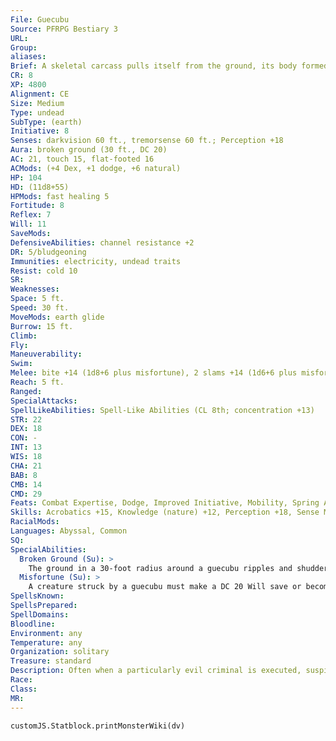 ```yaml
---
File: Guecubu
Source: PFRPG Bestiary 3
URL: 
Group: 
aliases: 
Brief: A skeletal carcass pulls itself from the ground, its body formed as much from earth and soil as from bones and rotting flesh.
CR: 8
XP: 4800
Alignment: CE
Size: Medium
Type: undead
SubType: (earth)
Initiative: 8
Senses: darkvision 60 ft., tremorsense 60 ft.; Perception +18
Aura: broken ground (30 ft., DC 20)
AC: 21, touch 15, flat-footed 16
ACMods: (+4 Dex, +1 dodge, +6 natural)
HP: 104
HD: (11d8+55)
HPMods: fast healing 5
Fortitude: 8
Reflex: 7
Will: 11
SaveMods: 
DefensiveAbilities: channel resistance +2
DR: 5/bludgeoning
Immunities: electricity, undead traits
Resist: cold 10
SR: 
Weaknesses: 
Space: 5 ft.
Speed: 30 ft.
MoveMods: earth glide
Burrow: 15 ft.
Climb: 
Fly: 
Maneuverability: 
Swim: 
Melee: bite +14 (1d8+6 plus misfortune), 2 slams +14 (1d6+6 plus misfortune)
Reach: 5 ft.
Ranged: 
SpecialAttacks: 
SpellLikeAbilities: Spell-Like Abilities (CL 8th; concentration +13)   At Will-stone shape   3/day-soften earth and stone, spike growth (DC 18)   1/day-spike stones (DC 19), transmute mud to rock (DC 20), transmute rock to mud (DC 20)
STR: 22
DEX: 18
CON: -
INT: 13
WIS: 18
CHA: 21
BAB: 8
CMB: 14
CMD: 29
Feats: Combat Expertise, Dodge, Improved Initiative, Mobility, Spring Attack, Whirlwind Attack
Skills: Acrobatics +15, Knowledge (nature) +12, Perception +18, Sense Motive +18, Stealth +18
RacialMods: 
Languages: Abyssal, Common
SQ: 
SpecialAbilities:
  Broken Ground (Su): >
    The ground in a 30-foot radius around a guecubu ripples and shudders unnaturally. This transforms the area surrounding a guecubu into difficult terrain. A guecubu can move through this area with no penalty. Consecrated ground cannot be affected by this ability, nor can any area warded by a magic circle against chaos or a magic circle against evil.
  Misfortune (Su): >
    A creature struck by a guecubu must make a DC 20 Will save or become permanently cursed with misfortune. The victim of this curse takes a -4 penalty on all attack rolls, saving throws, and skill checks, and any critical threat against the victim automatically confirms. If a guecubu hits a creature already suffering from this curse, the victim must make a DC 20 Will save or be staggered for 1 round. This is a curse effect. The save DC is Charisma-based.
SpellsKnown: 
SpellsPrepared: 
SpellDomains: 
Bloodline: 
Environment: any
Temperature: any
Organization: solitary
Treasure: standard
Description: Often when a particularly evil criminal is executed, suspicious folk fear that the criminal's remains might rise from death to continue to plague the living. To combat this possibility, many mobs or rural justices take to the practice of burning the bodies, grinding the bones, and scattering the remains in the wild. Yet in the case of particularly evil criminals, even these steps are in vain, for their will is enough to reassemble a body from earth, stone, roots, and plants drawn from the region into which the remains were scattered. Such an undead horror rises as a guecubu, a harbinger of misfortune and vengeance from beyond the grave.  A newly formed guecubu remembers well how its enemies treated it, and while the undead creature retains none of its previous life's talents, its undead state grants it many new tools to seek revenge with. Typically, a guecubu does not limit its revenge to those directly involved with its execution-entire villages and towns fall victim to its rage. The guecubu's tactics tend toward the subtle, and it seeks to spread misfortune and death on a person-by-person basis, slaying its enemies one at a time until they flee, so that all that remains is a ghost town.  A guecubu is 6 feet tall and weighs 100 pounds.
Race: 
Class: 
MR: 
---
```

```dataviewjs
customJS.Statblock.printMonsterWiki(dv)
```
